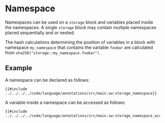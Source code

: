 
# Namespace

Namespaces can be used on a `storage` block and variables placed inside the namespaces. A single `storage` block may contain multiple namespaces placed sequentially and or nested.

The hash calculations determining the position of variables in a block with namespace `my_namespace` that contains the variable `foobar` are calculated from `sha256("storage::my_namespace.foobar")`.

## Example

A namespace can be declared as follows:
```sway
{{#include ../../../../code/language/annotations/src/main.sw:storage_namespace}}
```

A variable inside a namespace can be accessed as follows:
```sway
{{#include ../../../../code/language/annotations/src/main.sw:storage_namespace_access}}
```
